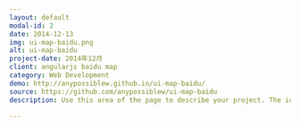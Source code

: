 ```yaml
---
layout: default
modal-id: 2
date: 2014-12-13
img: ui-map-baidu.png
alt: ui-map-baidu
project-date: 2014年12月
client: angularjs baidu map
category: Web Development
demo: http://anypossiblew.github.io/ui-map-baidu/
source: https://github.com/anypossiblew/ui-map-baidu
description: Use this area of the page to describe your project. The icon above is part of a free icon set by <a href="https://sellfy.com/p/8Q9P/jV3VZ/">Flat Icons</a>. On their website, you can download their free set with 16 icons, or you can purchase the entire set with 146 icons for only $12!

---
```

